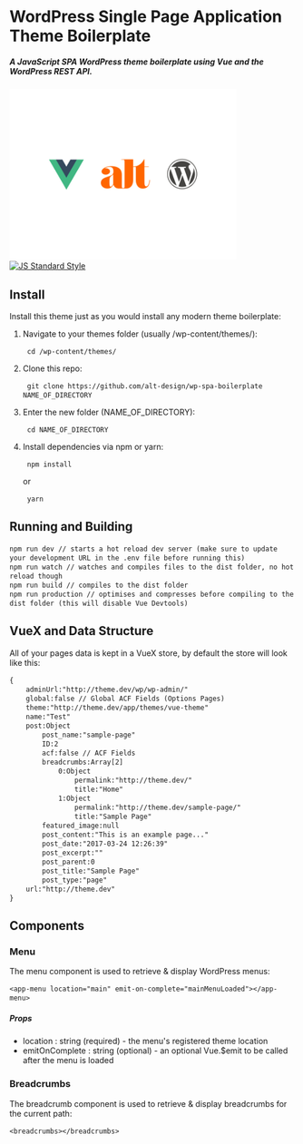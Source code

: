 # WordPress Single Page Application Theme Boilerplate
##### A JavaScript SPA WordPress theme boilerplate using Vue and the WordPress REST API.


<img src="https://raw.githubusercontent.com/alt-design/wp-spa-boilerplate/master/screenshot.jpg" width="400"/>

<a href="https://github.com/feross/standard" target="_blank">
        <img src="https://cdn.rawgit.com/feross/standard/master/badge.svg" alt="JS Standard Style"/>
</a>


## Install
Install this theme just as you would install any modern theme boilerplate:

1. Navigate to your themes folder (usually /wp-content/themes/):
        
        cd /wp-content/themes/

2. Clone this repo:
    
        git clone https://github.com/alt-design/wp-spa-boilerplate NAME_OF_DIRECTORY

3. Enter the new folder (NAME_OF_DIRECTORY):

        cd NAME_OF_DIRECTORY
        
4. Install dependencies via npm or yarn:

        npm install 
    or
    
        yarn
        
## Running and Building

    npm run dev // starts a hot reload dev server (make sure to update your development URL in the .env file before running this)
    npm run watch // watches and compiles files to the dist folder, no hot reload though
    npm run build // compiles to the dist folder
    npm run production // optimises and compresses before compiling to the dist folder (this will disable Vue Devtools)
    
## VueX and Data Structure
All of your pages data is kept in a VueX store, by default the store will look like this:

    {
        adminUrl:"http://theme.dev/wp/wp-admin/"
        global:false // Global ACF Fields (Options Pages)
        theme:"http://theme.dev/app/themes/vue-theme"
        name:"Test"
        post:Object
            post_name:"sample-page"
            ID:2
            acf:false // ACF Fields
            breadcrumbs:Array[2]
                0:Object
                    permalink:"http://theme.dev/"
                    title:"Home"
                1:Object
                    permalink:"http://theme.dev/sample-page/"
                    title:"Sample Page"
            featured_image:null
            post_content:"This is an example page..."
            post_date:"2017-03-24 12:26:39"
            post_excerpt:""
            post_parent:0
            post_title:"Sample Page"
            post_type:"page"
        url:"http://theme.dev"
    } 

## Components

### Menu
The menu component is used to retrieve & display WordPress menus:

    <app-menu location="main" emit-on-complete="mainMenuLoaded"></app-menu>
    
##### Props

- location : string (required) - the menu's registered theme location
- emitOnComplete : string (optional) - an optional Vue.$emit to be called after the menu is loaded
 
 
### Breadcrumbs
The breadcrumb component is used to retrieve & display breadcrumbs for the current path:

    <breadcrumbs></breadcrumbs>

